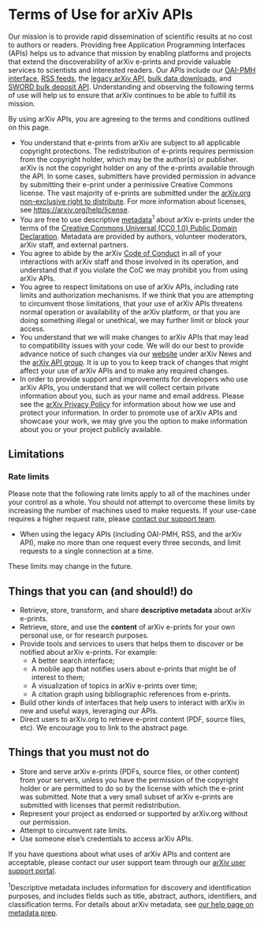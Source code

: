 # Terms of Use for arXiv APIs

Our mission is to provide rapid dissemination of scientific results at no cost
to authors or readers. Providing free Application Programming Interfaces (APIs)
helps us to advance that mission by enabling platforms and projects that extend
the discoverability of arXiv e-prints and provide valuable services to
scientists and interested readers. Our APIs include our [OAI-PMH
interface](../../help/oa/index.md), [RSS feeds](../../help/rss.md), the [legacy arXiv API](index.md), [bulk
data downloads](../../help/bulk_data_s3.md), and [SWORD bulk deposit API](../../help/submit_sword.md).
Understanding and observing the following terms of use will help us to ensure
that arXiv continues to be able to fulfill its mission. 

By using arXiv APIs, you are agreeing to the terms and conditions outlined on
this page.

- You understand that e-prints from arXiv are subject to all applicable
  copyright protections. The redistribution of e-prints requires permission
  from the copyright holder, which may be the author(s) or publisher. arXiv is
  not the copyright holder on any of the e-prints available through the API. In
  some cases, submitters have provided permission in advance by submitting
  their e-print under a permissive Creative Commons license. The vast majority
  of e-prints are submitted under the [arXiv.org non-exclusive right to
  distribute](https://arxiv.org/licenses/nonexclusive-distrib/1.0/license.html).
  For more information about licenses, see https://arxiv.org/help/license.
- You are free to use descriptive
  [metadata](https://arxiv.org/help/prep)<sup>1</sup> about arXiv e-prints
  under the terms of the [Creative Commons Universal (CC0 1.0) Public Domain
  Declaration](https://creativecommons.org/publicdomain/zero/1.0/). Metadata
  are provided by authors, volunteer moderators, arXiv staff, and external
  partners.
- You agree to abide by the arXiv [Code of
  Conduct](../../help/policies/code_of_conduct.md) in all of your interactions with arXiv
  staff and those involved in its operation, and understand that if you violate
  the CoC we may prohibit you from using arXiv APIs.
- You agree to respect limitations on use of arXiv APIs, including rate limits
  and authorization mechanisms. If we think that you are attempting to
  circumvent those limitations, that your use of arXiv APIs threatens normal
  operation or availability of the arXiv platform, or that you are doing
  something illegal or unethical, we may further limit or block your access.
- You understand that we will make changes to arXiv APIs that may lead to
  compatibility issues with your code. We will do our best to provide advance
  notice of such changes via our [website](https://arxiv.org/) under arXiv News and the
  [arXiv API group](https://groups.google.com/forum/#!forum/arxiv-api). It is
  up to you to keep track of changes that might affect your use of arXiv APIs
  and to make any required changes.
- In order to provide support and improvements for developers who use arXiv
  APIs, you understand that we will collect certain private information about
  you, such as your name and email address. Please see the [arXiv Privacy
  Policy](../../help/policies/privacy_policy.md) for information about how we use and
  protect your information. In order to promote use of arXiv APIs and showcase
  your work, we may give you the option to make information about you or your
  project publicly available.

## Limitations

### Rate limits

Please note that the following rate limits apply to all of the machines under
your control as a whole. You should not attempt to overcome these limits by
increasing the number of machines used to make requests. If your use-case
requires a higher request rate, please [contact our support team](http://arxiv.org/support/general_help).

- When using the legacy APIs (including OAI-PMH, RSS, and the arXiv API), make
  no more than one request every three seconds, and limit requests to a single
  connection at a time.

These limits may change in the future.

## Things that you can (and should!) do

- Retrieve, store, transform, and share **descriptive metadata** about arXiv
  e-prints.
- Retrieve, store, and use the **content** of arXiv e-prints for your own
  personal  use, or for research purposes.
- Provide tools and services to users that helps them to discover or be
  notified about arXiv e-prints. For example:
  - A better search interface;
  - A mobile app that notifies users about e-prints that might be of interest
    to them;
  - A visualization of topics in arXiv e-prints over time;
  - A citation graph using bibliographic references from e-prints.
- Build other kinds of interfaces that help users to interact with arXiv in new
  and useful ways, leveraging our APIs.
- Direct users to arXiv.org to retrieve e-print content (PDF, source files,
  etc). We encourage you to link to the abstract page.

## Things that you must not do
- Store and serve arXiv e-prints (PDFs, source files, or other content) from
  your servers, unless you have the permission of the copyright holder or are
  permitted to do so by the license with which the e-print was submitted. Note
  that a very small subset of arXiv e-prints are submitted with licenses that
  permit redistribution.
- Represent your project as endorsed or supported by arXiv.org without our
  permission.
- Attempt to circumvent rate limits.
- Use someone else’s credentials to access arXiv APIs.

If you have questions about what uses of arXiv APIs and content are acceptable,
please contact our user support team through our [arXiv user support portal](http://arxiv.org/support/general_help).

<sup>1</sup>Descriptive metadata includes information for discovery and
identification purposes, and includes fields such as title, abstract, authors,
identifiers, and classification terms. For details about arXiv metadata, see
[our help page on metadata prep](https://info.arxiv.org/help/prep.html).
